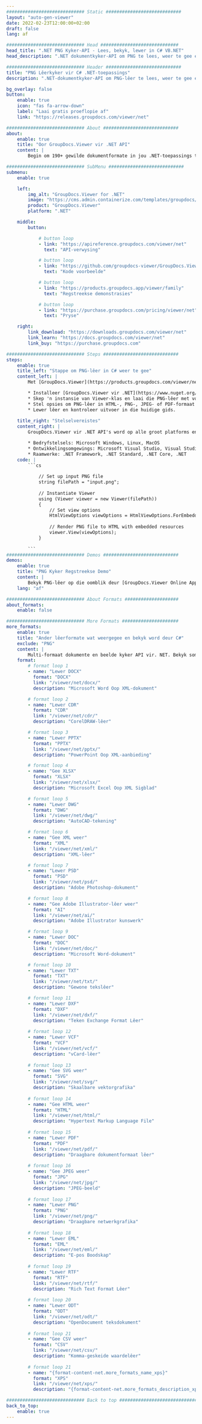 ```yaml
---
############################# Static ############################
layout: "auto-gen-viewer"
date: 2022-02-23T12:00:00+02:00
draft: false
lang: af

############################# Head #############################
head_title: ".NET PNG Kyker-API - Lees, bekyk, lewer in C# VB.NET"
head_description: ".NET dokumentkyker-API om PNG te lees, weer te gee en te vertoon in enige tipe C#-, ASP.NET-, VB.NET- en .NET Core-toepassings."

############################# Header ############################
title: "PNG Lêerkyker vir C# .NET-toepassings" 
description: ".NET-dokumentkyker-API om PNG-lêer te lees, weer te gee en te vertoon in enige tipe C#-, ASP.NET-, VB.NET- en .NET Core-toepassings. Bekyk die gelewerde lêers met ware formatering en uitleg in HTML5, PDF of as 'n prent deur 'n paar reëls van die kode te gebruik." 

bg_overlay: false
button:
    enable: true
    icon: "fas fa-arrow-down"
    label: "Laai gratis proeflopie af"
    link: "https://releases.groupdocs.com/viewer/net"

############################# About ############################
about:
    enable: true
    title: "Oor GroupDocs.Viewer vir .NET API" 
    content: |
        Begin om 190+ gewilde dokumentformate in jou .NET-toepassings te bekyk deur GroupDocs.Viewer vir .NET API's te gebruik deur 'n paar reëls kode by te voeg. Ontwikkelaars kan maklik PDF, Woordverwerking, Excel Sigblad, Aanbieding, Visio, Project, Outlook en baie ander gewilde dokumentformate in HTML5, beeld of PDF-modusse vertoon. Die dokumentweergawe is vinnig, identies aan die oorspronklike bronlêer, en dit vereis nie die installering van bykomende sagteware of enige ander eksterne biblioteke nie.

############################# SubMenu ############################
submenu:
    enable: true

    left:
        img_alt: "GroupDocs.Viewer for .NET"
        image: "https://cms.admin.containerize.com/templates/groupdocs/images/product-logos/90x90-noborder/groupdocs-viewer-net.png"
        product: "GroupDocs.Viewer"
        platform: ".NET"

    middle:
        button:

            # button loop
            - link: "https://apireference.groupdocs.com/viewer/net"
              text: "API-verwysing"

            # button loop
            - link: "https://github.com/groupdocs-viewer/GroupDocs.Viewer-for-.NET"
              text: "Kode voorbeelde"

            # button loop
            - link: "https://products.groupdocs.app/viewer/family"
              text: "Regstreekse demonstrasies"

            # button loop
            - link: "https://purchase.groupdocs.com/pricing/viewer/net"
              text: "Pryse"

    right:
        link_download: "https://downloads.groupdocs.com/viewer/net"
        link_learn: "https://docs.groupdocs.com/viewer/net"
        link_buy: "https://purchase.groupdocs.com"

############################# Steps ############################
steps:
    enable: true
    title_left: "Stappe om PNG-lêer in C# weer te gee" 
    content_left: |
        Met [GroupDocs.Viewer](https://products.groupdocs.com/viewer/net/) kan jy PNG in 'n paar stappe na HTML, JPEG, PNG of PDF weergee.

        * Installeer [GroupDocs.Viewer vir .NET](https://www.nuget.org/packages/groupdocs.viewer) deur jou gunsteling pakketbestuurder te gebruik. 
        * Skep 'n instansie van Viewer-klas en laai die PNG-lêer met volle pad. 
        * Stel opsies om PNG-lêer in HTML-, PNG-, JPEG- of PDF-formaat weer te gee. 
        * Lewer lêer en kontroleer uitvoer in die huidige gids. 
        
    title_right: "Stelselvereistes" 
    content_right: |
        GroupDocs.Viewer vir .NET API's word op alle groot platforms en bedryfstelsels ondersteun. Voordat u die kode hieronder uitvoer, maak asseblief seker dat u die volgende voorvereistes op u stelsel geïnstalleer het.

        * Bedryfstelsels: Microsoft Windows, Linux, MacOS 
        * Ontwikkelingsomgewings: Microsoft Visual Studio, Visual Studio Code, .NET CLI 
        * Raamwerke: .NET Framework, .NET Standard, .NET Core, .NET 
    code: |
        ```cs
                        
            // Set up input PNG file
            string filePath = "input.png";
        
            // Instantiate Viewer
            using (Viewer viewer = new Viewer(filePath))
            {
            	// Set view options 
            	HtmlViewOptions viewOptions = HtmlViewOptions.ForEmbeddedResources();
                    
            	// Render PNG file to HTML with embedded resources
            	viewer.View(viewOptions);
            }
             
        ```
############################# Demos ############################
demos:
    enable: true
    title: "PNG Kyker Regstreekse Demo"
    content: |
        Bekyk PNG-lêer op die oomblik deur [GroupDocs.Viewer Online Apps](https://products.groupdocs.app/viewer/png) se webwerf te besoek.
    lang: "af"

############################# About Formats ####################
about_formats:
    enable: false

############################# More Formats #####################
more_formats:
    enable: true
    title: "Ander lêerformate wat weergegee en bekyk word deur C#"
    exclude: "PNG"
    content: |
        Multi-formaat dokumente en beelde kyker API vir. NET. Bekyk sommige van die gewilde lêerformate hieronder sonder enige eksterne kykers.
    format: 
        # format loop 1
        - name: "Lewer DOCX"
          format: "DOCX"
          link: "/viewer/net/docx/"
          description: "Microsoft Word Oop XML-dokument" 

        # format loop 2
        - name: "Lewer CDR" 
          format: "CDR"
          link: "/viewer/net/cdr/"
          description: "CorelDRAW-lêer" 

        # format loop 3
        - name: "Lewer PPTX"
          format: "PPTX"
          link: "/viewer/net/pptx/"
          description: "PowerPoint Oop XML-aanbieding" 

        # format loop 4
        - name: "Gee XLSX"
          format: "XLSX"
          link: "/viewer/net/xlsx/"
          description: "Microsoft Excel Oop XML Sigblad" 

        # format loop 5
        - name: "Lewer DWG"
          format: "DWG"
          link: "/viewer/net/dwg/"
          description: "AutoCAD-tekening"

        # format loop 6
        - name: "Gee XML weer"
          format: "XML"
          link: "/viewer/net/xml/"
          description: "XML-lêer"

        # format loop 7
        - name: "Lewer PSD"
          format: "PSD"
          link: "/viewer/net/psd/"
          description: "Adobe Photoshop-dokument"

        # format loop 8
        - name: "Gee Adobe Illustrator-lêer weer"
          format: "AI"
          link: "/viewer/net/ai/"
          description: "Adobe Illustrator kunswerk"

        # format loop 9
        - name: "Lewer DOC"
          format: "DOC"
          link: "/viewer/net/doc/"
          description: "Microsoft Word-dokument" 

        # format loop 10
        - name: "Lewer TXT" 
          format: "TXT"
          link: "/viewer/net/txt/"
          description: "Gewone tekslêer" 

        # format loop 11
        - name: "Lewer DXF" 
          format: "DXF"
          link: "/viewer/net/dxf/"
          description: "Teken Exchange Format Lêer"  
          
        # format loop 12
        - name: "Lewer VCF"
          format: "VCF"
          link: "/viewer/net/vcf/"
          description: "vCard-lêer"  
              
        # format loop 13
        - name: "Gee SVG weer"
          format: "SVG"
          link: "/viewer/net/svg/"
          description: "Skaalbare vektorgrafika" 
          
        # format loop 14
        - name: "Gee HTML weer"
          format: "HTML"
          link: "/viewer/net/html/"
          description: "Hypertext Markup Language File" 
          
        # format loop 15
        - name: "Lewer PDF"
          format: "PDF"
          link: "/viewer/net/pdf/"
          description: "Draagbare dokumentformaat lêer"
          
        # format loop 16
        - name: "Gee JPEG weer"
          format: "JPG"
          link: "/viewer/net/jpg/"
          description: "JPEG-beeld"
          
        # format loop 17
        - name: "Lewer PNG"
          format: "PNG"
          link: "/viewer/net/png/"
          description: "Draagbare netwerkgrafika" 
          
        # format loop 18
        - name: "Lewer EML"
          format: "EML"
          link: "/viewer/net/eml/"
          description: "E-pos Boodskap" 
          
        # format loop 19
        - name: "Lewer RTF"
          format: "RTF"
          link: "/viewer/net/rtf/"
          description: "Rich Text Format Lêer" 
          
        # format loop 20
        - name: "Lewer ODT"
          format: "ODT"
          link: "/viewer/net/odt/"
          description: "OpenDocument teksdokument" 
          
        # format loop 21
        - name: "Gee CSV weer"
          format: "CSV"
          link: "/viewer/net/csv/"
          description: "Komma-geskeide waardelêer" 
          
        # format loop 21
        - name: "{format-content-net.more_formats_name_xps}"
          format: "XPS"
          link: "/viewer/net/xps/"
          description: "{format-content-net.more_formats_description_xps}" 

############################# Back to top ###############################
back_to_top:
    enable: true
---
```

